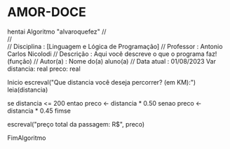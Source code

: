 # AMOR-DOCE
hentai
Algoritmo "alvaroquefez"
//  
//  
// Disciplina   : [Linguagem e Lógica de Programação]
// Professor   : Antonio Carlos Nicolodi 
// Descrição   : Aqui você descreve o que o programa faz! (função)
// Autor(a)    : Nome do(a) aluno(a)
// Data atual  : 01/08/2023
Var
   distancia: real
   preco: real

Inicio
   escreval("Que distancia você deseja percorrer? (em KM):")
   leia(distancia)

   se distancia <= 200 entao
      preco <- distancia * 0.50
   senao
      preco <- distancia * 0.45
   fimse

   escreval("preço total da passagem: R$", preco)

FimAlgoritmo

